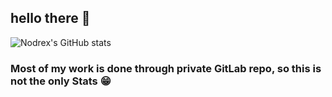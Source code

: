 ## hello there 🖖

![Nodrex's GitHub stats](https://github-readme-stats.vercel.app/api?username=Nodrex&show_icons=true&theme=radical)

### Most of my work is done through private GitLab repo, so this is not the only Stats 😁
